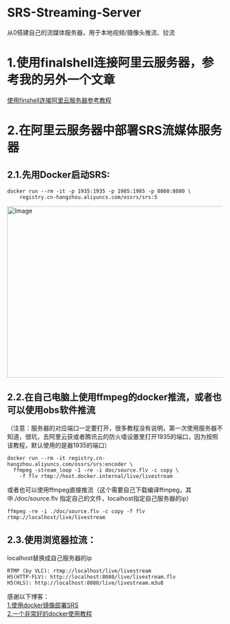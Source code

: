 # SRS-Streaming-Server
从0搭建自己的流媒体服务器，用于本地视频/摄像头推流、拉流

# 1.使用finalshell连接阿里云服务器，参考我的另外一个文章
[使用finshell连接阿里云服务器参考教程](https://github.com/shizishen/SRS-Streaming-Server/tree/master)
# 2.在阿里云服务器中部署SRS流媒体服务器


## 2.1.先用Docker启动SRS:
```
docker run --rm -it -p 1935:1935 -p 1985:1985 -p 8080:8080 \
    registry.cn-hangzhou.aliyuncs.com/ossrs/srs:5
```  
<img src="https://github.com/shizishen/SRS-Streaming-Server/assets/85082613/838af85f-243b-4c42-a0ea-0d2a42f06cf7" alt="Image" width="600" height="400">

## 2.2.在自己电脑上使用ffmpeg的docker推流，或者也可以使用obs软件推流
（注意：服务器的对应端口一定要打开，很多教程没有说明，第一次使用服务器不知道，很坑，去阿里云获或者腾讯云的防火墙设置里打开1935的端口，因为按照该教程，默认使用的是器1935的端口）
```
docker run --rm -it registry.cn-hangzhou.aliyuncs.com/ossrs/srs:encoder \
  ffmpeg -stream_loop -1 -re -i doc/source.flv -c copy \
    -f flv rtmp://host.docker.internal/live/livestream
```
或者也可以使用ffmpeg直接推流（这个需要自己下载编译ffmpeg，其中./doc/source.flv 指定自己的文件，localhost指定自己服务器的ip）
```
ffmpeg -re -i ./doc/source.flv -c copy -f flv rtmp://localhost/live/livestream
```
## 2.3.使用浏览器拉流：
localhost替换成自己服务器的ip
```
RTMP (by VLC): rtmp://localhost/live/livestream  
H5(HTTP-FLV): http://localhost:8080/live/livestream.flv  
H5(HLS): http://localhost:8080/live/livestream.m3u8  
```


感谢以下博客：  
[1.使用docker镜像部署SRS](https://ossrs.net/lts/zh-cn/docs/v6/doc/getting-started)  
[2.一个非常好的docker使用教程](https://docker.easydoc.net/doc/81170005/cCewZWoN/lTKfePfP)
